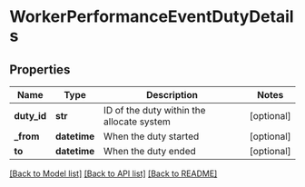 # WorkerPerformanceEventDutyDetails

## Properties
Name | Type | Description | Notes
------------ | ------------- | ------------- | -------------
**duty_id** | **str** | ID of the duty within the allocate system | [optional] 
**_from** | **datetime** | When the duty started | [optional] 
**to** | **datetime** | When the duty ended | [optional] 

[[Back to Model list]](../README.md#documentation-for-models) [[Back to API list]](../README.md#documentation-for-api-endpoints) [[Back to README]](../README.md)


